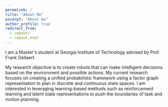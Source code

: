 ```yaml
---
permalink: /
title: "About Me"
excerpt: "About me"
author_profile: true
redirect_from: 
  - /about/
  - /about.html
---
```


I am a Master's student at Georgia Institute of Technology advised by Prof. Frank Dellaert. 

My research objective is to create robots that can make intelligent decisions based on the environment and possible actions. My current research focuses on creating a unified probabilistic framework using a factor graph representation to plan in discrete and continuous state spaces. I am interested in leveraging learning-based methods such as reinforcement learning and latent state representations to push the boundaries of task and motion planning.
